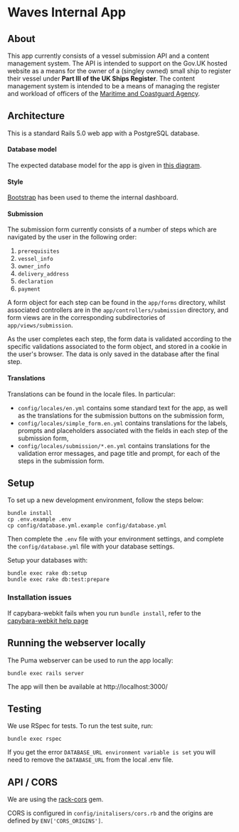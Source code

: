 # Waves Internal App

## About

This app currently consists of a vessel submission API and a content
management system. The API is intended to support on the
Gov.UK hosted website as a means for the owner of a (singley owned) small ship to
register their vessel under **Part III of the UK Ships Register**. The content
management system is intended to be a means of managing the register and
workload of officers of the [Maritime and Coastguard Agency][mca].

[mca]: https://www.gov.uk/government/organisations/maritime-and-coastguard-agency

## Architecture

This is a standard Rails 5.0 web app with a PostgreSQL database.

#### Database model

The expected database model for the app is given in [this diagram][db-model].

[db-model]: https://gitlab.oceanshq.com/maritime-coastguard-agency/vrsapp/uploads/3d089bf206206b2d313ac84eafa8505a/data_model.png

#### Style

[Bootstrap][bootstrap] has been used to theme the internal dashboard.

[bootstrap]: https://getbootstrap.com/

#### Submission

The submission form currently consists of a number of steps which are
navigated by the user in the following order:

  1. `prerequisites`
  2. `vessel_info`
  3. `owner_info`
  4. `delivery_address`
  5. `declaration`
  6. `payment`

A form object for each step can be found in the `app/forms` directory, whilst
associated controllers are in the `app/controllers/submission` directory, and
form views are in the corresponding subdirectories of `app/views/submission`.

As the user completes each step, the form data is validated according to the
specific validations associated to the form object, and stored in a cookie in
the user's browser. The data is only saved in the database after the final step.

#### Translations

Translations can be found in the locale files.  In particular:

  * `config/locales/en.yml` contains some standard text for the app, as well as
    the translations for the submission buttons on the submission form,
  * `config/locales/simple_form.en.yml` contains translations for the labels,
    prompts and placeholders associated with the fields in each step of the
    submission form,
  * `config/locales/submission/*.en.yml` contains translations for the
    validation error messages, and page title and prompt, for each of the steps
    in the submission form.

## Setup

To set up a new development environment, follow the steps below:

    bundle install
    cp .env.example .env
    cp config/database.yml.example config/database.yml

Then complete the `.env` file with your environment settings, and complete the
`config/database.yml` file with your database settings.

Setup your databases with:

    bundle exec rake db:setup
    bundle exec rake db:test:prepare

### Installation issues

If capybara-webkit fails when you run `bundle install`, refer to the [capybara-webkit help page](https://github.com/thoughtbot/capybara-webkit/wiki/Installing-Qt-and-compiling-capybara-webkit)

## Running the webserver locally

The Puma webserver can be used to run the app locally:

    bundle exec rails server

The app will then be available at http://localhost:3000/

## Testing

We use RSpec for tests. To run the test suite, run:

    bundle exec rspec

If you get the error `DATABASE_URL environment variable is set` you will need to remove the `DATABASE_URL` from the local .env file.

## API / CORS

We are using the [rack-cors](https://github.com/cyu/rack-cors) gem.

CORS is configured in `config/initalisers/cors.rb` and the origins are defined by `ENV['CORS_ORIGINS']`.
